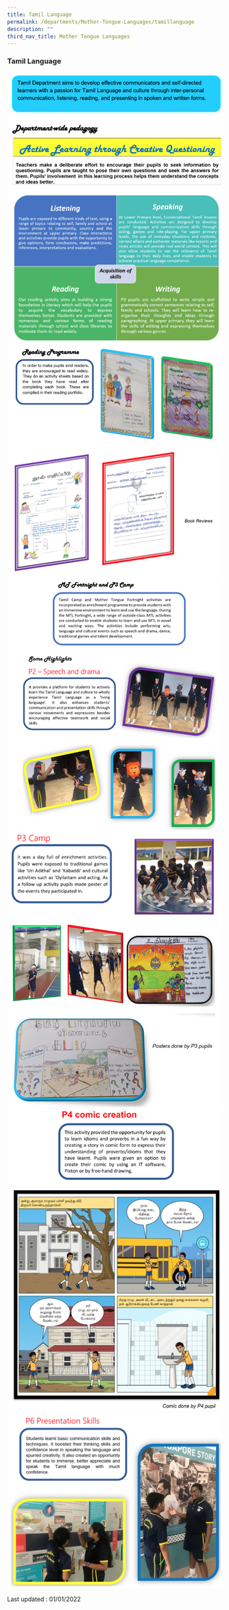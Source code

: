 ```yaml
---
title: Tamil Language
permalink: /departments/Mother-Tongue-Languages/tamillanguage
description: ""
third_nav_title: Mother Tongue Languages
---
```

### Tamil Language

![](/images/tl1.png)
![](/images/tl2.png)
![](/images/tl3.png)
![](/images/tl4.png)
![](/images/tl6.png)
![](/images/tl7.png)

Last updated : 01/01/2022